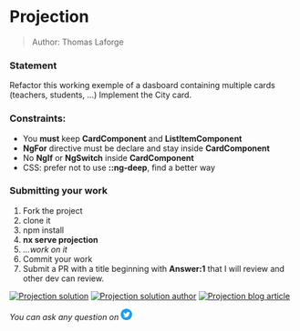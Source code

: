 <h1>Projection</h1>

> Author: Thomas Laforge

### Statement

Refactor this working exemple of a dasboard containing multiple cards (teachers, students, ...)
Implement the City card.

### Constraints:

- You **must** keep **CardComponent** and **ListItemComponent**
- **NgFor** directive must be declare and stay inside **CardComponent**
- No **NgIf** or **NgSwitch** inside **CardComponent**
- CSS: prefer not to use **::ng-deep**, find a better way

### Submitting your work

1. Fork the project
2. clone it
3. npm install
4. **nx serve projection**
5. _...work on it_
6. Commit your work
7. Submit a PR with a title beginning with **Answer:1** that I will review and other dev can review.

<a href="https://github.com/tomalaforge/angular-challenges/pulls?q=label%3A1+label%3Aanswer"><img src="https://img.shields.io/badge/-Solutions-green" alt="Projection solution"/></a>
<a href='https://github.com/tomalaforge/angular-challenges/pulls?q=label%3A1+label%3A"answer+author"'><img src="https://img.shields.io/badge/-Author solution-important" alt="Projection solution author"/></a>
<a href="https://medium.com/@thomas.laforge/create-a-highly-customizable-component-cc3a9805e4c5" target="_blank" rel="noopener noreferrer"><img src="https://img.shields.io/badge/-Blog post explanation-blue" alt="Projection blog article"/></a>

_You can ask any question on_ <a href="https://twitter.com/laforge_toma" target="_blank" rel="noopener noreferrer"><img src="./../../logo/twitter.svg" height=20px alt="twitter"/></a>
